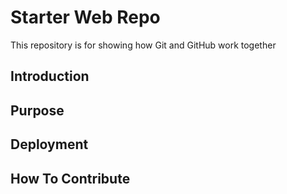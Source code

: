 

# Starter Web Repo

This repository is for showing how Git and GitHub work together

## Introduction

## Purpose 

## Deployment

## How To Contribute